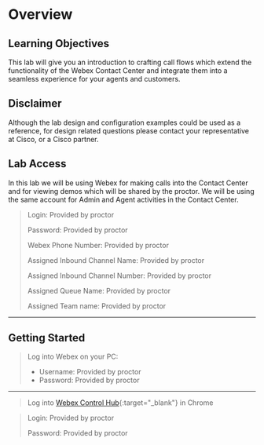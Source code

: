 # Overview

## Learning Objectives

This lab will give you an introduction to crafting call flows which extend the functionality of the Webex Contact Center and integrate them into a seamless experience for your agents and customers.

## Disclaimer

Although the lab design and configuration examples could be used as a reference, for design related questions please contact your representative at Cisco, or a Cisco partner.

## Lab Access

In this lab we will be using Webex for making calls into the Contact Center and for viewing demos which will be shared by the proctor.  We will be using the same account for Admin and Agent activities in the Contact Center.


> Login: <copy><w class="login">Provided by proctor</w></copy>
> 
> Password: <copy><w class="PW">Provided by proctor</w></copy>
>
> Webex Phone Number: <copy><w class="WxC">Provided by proctor</w></copy>
>
> Assigned Inbound Channel Name: <copy><w class="EPname">Provided by proctor</w></copy>
> 
> Assigned Inbound Channel Number: <copy><w class="EPDN">Provided by proctor</w></copy>
>
> Assigned Queue Name: <copy><w class="Queue">Provided by proctor</w></copy>
>
> Assigned Team name: <copy><w class="Team">Provided by proctor</w></copy>


---

## Getting Started

> Log into Webex on your PC:
>
> - Username: <copy><w class="login">Provided by proctor</w></copy>
> - Password: <copy><w class="PW">Provided by proctor</w></copy>
> 

---
> Log into [Webex Control Hub](https://admin.webex.com){:target="_blank"} in Chrome

> Login: <copy><w class="login">Provided by proctor</w></copy>
> 
> Password: <copy><w class="PW">Provided by proctor</w></copy>

<script src='../assets/load.js'><script>